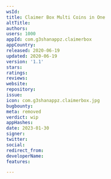 ```yaml
---
wsId: 
title: Claimer Box Multi Coins in One
altTitle: 
authors: 
users: 1000
appId: com.g3shanappz.claimerbox
appCountry: 
released: 2020-06-19
updated: 2020-06-19
version: '1.1'
stars: 
ratings: 
reviews: 
website: 
repository: 
issue: 
icon: com.g3shanappz.claimerbox.jpg
bugbounty: 
meta: removed
verdict: wip
appHashes: 
date: 2023-01-30
signer: 
twitter: 
social: 
redirect_from: 
developerName: 
features: 

---
```


